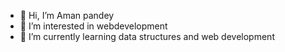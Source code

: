 - 👋 Hi, I’m Aman pandey
- 👀 I’m interested in webdevelopment
- 🌱 I’m currently learning data structures and web development

<!---
itsAman-24/itsAman-24 is a ✨ special ✨ repository because its `README.md` (this file) appears on your GitHub profile.
You can click the Preview link to take a look at your changes.
--->
